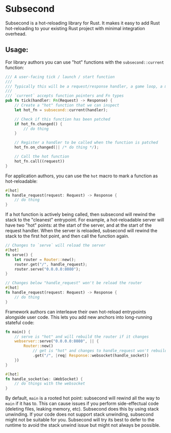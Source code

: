 # Subsecond

Subsecond is a hot-reloading library for Rust. It makes it easy to add Rust hot-reloading to your
existing Rust project with minimal integration overhead.

## Usage:

For library authors you can use "hot" functions with the `subsecond::current` function:

```rust
/// A user-facing tick / launch / start function
///
/// Typically this will be a request/response handler, a game loop, a main function, callback, etc
///
/// `current` accepts function pointers and Fn types
pub fn tick(handler: Fn(Request) -> Response) {
    // Create a "hot" function that we can inspect
    let hot_fn = subsecond::current(handler);

    // Check if this function has been patched
    if hot_fn.changed() {
        // do thing
    }

    // Register a handler to be called when the function is patched
    hot_fn.on_changed(|| /* do thing */);

    // Call the hot function
    hot_fn.call((request))
}
```

For application authors, you can use the `hot` macro to mark a function as hot-reloadable:

```rust
#[hot]
fn handle_request(request: Request) -> Response {
    // do thing
}
```

If a hot function is actively being called, then subsecond will rewind the stack to the "cleanest" entrypoint. For example, a hot-reloadable server will have two "hot" points: at the start of the server, and at the start of the request handler. When the server is reloaded, subsecond will rewind the stack to the first hot point, and then call the function again.

```rust
// Changes to `serve` will reload the server
#[hot]
fn serve() {
    let router = Router::new();
    router.get("/", handle_request);
    router.serve("0.0.0.0:8080");
}

// Changes below "handle_request" won't be reload the router
#[hot]
fn handle_request(request: Request) -> Response {
    // do thing
}
```

Framework authors can interleave their own hot-reload entrypoints alongside user code. This lets you add new anchors into long-running stateful code:

```rust
fn main() {
    // serve is "hot" and will rebuild the router if it changes
    webserver::serve("0.0.0.0:8080", || {
        Router::new()
            // get is "hot" and changes to handle_request won't rebuild the router
            .get("/", |req| Response::websocket(handle_socket))
    })
}

#[hot]
fn handle_socket(ws: &WebSocket) {
    // do things with the websocket
}
```


By default, `main` is a rooted hot point: subsecond will rewind all the way to `main` if it has to. This can cause issues if you perform side-effectual code (deleting files, leaking memory, etc). Subsecond does this by using stack unwinding. If your code does not support stack unwinding, subsecond might not be suitable for you. Subsecond will try its best to defer to the runtime to avoid the stack unwind issue but might not always be possible.
